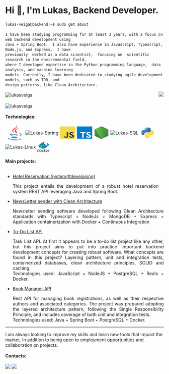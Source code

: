 <h1 align="left">Hi 👋, I'm Lukas, Backend Developer.</h1>

```console
lukas-veiga@backend:~$ sudo get about

I have been studying programming for at least 3 years, with a focus on web backend development using
Java + Spring Boot.  I also have experience in Javascript, Typescript, Node.js, and Express.  I have
previously  worked as a data scientist,  focusing on  scientific research in the environmental field,
where I developed expertise in the Python programming language,  data analysis, and machine learning
models. Currently, I have been dedicated to studying agile development models, such as TDD, and
design patterns, like Clean Architecture.
```
   <div>
      <img align="right" src="https://cdn.dribbble.com/users/1180042/screenshots/6033860/iron_giant_walk.gif" height="350">
      <img align="center" src="https://github-readme-stats.vercel.app/api/top-langs?username=lukasveiga&show_icons=true&locale=en&layout=compact" alt="lukasveiga" width="300"/>
      <br><br>
      <img align="center" src="https://github-readme-stats.vercel.app/api?username=lukasveiga&show_icons=true&locale=en" alt="lukasveiga" width="400"/>
      <br><br>
   </div>
   <div style="display: inline_block">
    <b>Technologies:</b>
      <br><br>
  <img align="center" alt="Lukas-Java" height="50" width="60" src="https://raw.githubusercontent.com/devicons/devicon/1119b9f84c0290e0f0b38982099a2bd027a48bf1/icons/java/java-original.svg">
  <img align="center" alt="Lukas-Spring" height="40" width="40" src="https://cdn.freebiesupply.com/logos/large/2x/spring-3-logo-png-transparent.png">
  <img align="center" alt="Lukas-Javascript" height="40" width="50" src="https://raw.githubusercontent.com/devicons/devicon/master/icons/javascript/javascript-original.svg">
  <img align="center" alt="Lukas-TypeScript" height="40" width="50" src="https://raw.githubusercontent.com/devicons/devicon/master/icons/typescript/typescript-original.svg">
  <img align="center" alt="Lukas-Nodejs" height="40" width="50" src="https://raw.githubusercontent.com/devicons/devicon/master/icons/nodejs/nodejs-original.svg">
  <img align="center" alt="Lukas-SQL" height="40" width="50" src="https://img.icons8.com/external-flat-juicy-fish/344/external-sql-coding-and-development-flat-flat-juicy-fish.png">
  <img align="center" alt="Lukas-Python" height="40" width="50" src="https://raw.githubusercontent.com/devicons/devicon/master/icons/python/python-original.svg">
  <img align="center" alt="Lukas-Linux" height="40" width="40" src="https://upload.wikimedia.org/wikipedia/commons/thumb/3/35/Tux.svg/864px-Tux.svg.png">
  <img align="center" alt="Lukas-Docker" height="40" width="40" src="https://raw.githubusercontent.com/devicons/devicon/master/icons/docker/docker-original-wordmark.svg">
</div>
<br>
<div align='justify'>
  <b>Main projects:</b><br><br>
  <ul>
     <li>
        <a href="https://github.com/Lukasveiga/hotel-reservation-system">Hotel Reservation System(#developing)</a>
        <p>
           This project entails the development of a robust hotel reservation system REST API leveraging Java and Spring Boot.
        </p>
     </li>
     <li>
      <a href='https://github.com/Lukasveiga/newsletter-sender-clean-arch'>NewsLetter sender with Clean Architecture</a>
  <p>Newsletter sending software developed following Clean Architecture standards with Typescript + NodeJs + MongoDB + Express + Application containerization with Docker + Continuous Integration</p>
    </li>
    <li>
      <a href='https://github.com/Lukasveiga/todo-list-node-api'>To-Do List API</a>
  <p>Task List API. At first it appears to be a to-do list project like any other, but this project aims to put into practice important backend development concepts for creating robust software.
  What concepts are found in this project? Layering pattern, unit and integration tests, containerized databases, clean architecture principles, SOLID and caching.
 <br>
    Technologies used: JavaScript + NodeJS + PostgreSQL + Redis + Docker.</p>
  </p>
    </li>
     <li>
        <a href="https://github.com/Lukasveiga/book-manager">Book Manager API</a>
        <p>Rest API for managing book registrations, as well as their respective authors and associated categories. The project was prepared adopting the layered architecture pattern, following the Single Responsibility Principle, and includes coverage of both unit and integration tests.

<br>
Technologies used: Java + Spring Boot + PostgreSQL + Docker.</p>
     </li>
  </ul>
</div>

---

<div> 
  I am always looking to improve my skills and learn new tools that impact the market. In addition to being open to employment opportunities and collaboration on projects.<br><br>
  <b>Contacts:</b><br><br>
  <a href = "mailto:lukas.veiga10@gmail.com"><img src="https://img.shields.io/badge/-Gmail-%23333?style=for-the-badge&logo=gmail&logoColor=white" target="_blank"></a>
  <a href="https://www.linkedin.com/in/lukas-veiga-79371b20a" target="_blank"><img src="https://img.shields.io/badge/-LinkedIn-%230077B5?style=for-the-badge&logo=linkedin&logoColor=white" target="_blank"></a>
</div>
